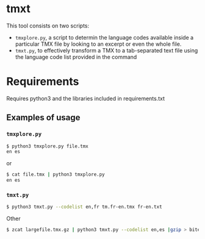 # tmxt

This tool consists on two scripts:
* `tmxplore.py`, a script to determin the language codes available inside a particular TMX file by looking to an excerpt or even the whole file.
* `tmxt.py`, to effectively transform a TMX to a tab-separated text file using the language code list provided in the command

# Requirements

Requires python3 and the libraries included in requirements.txt

## Examples of usage

### `tmxplore.py`

```bash
$ python3 tmxplore.py file.tmx
en es
```

or

```bash
$ cat file.tmx | python3 tmxplore.py
en es
```

### `tmxt.py` 

```bash
$ python3 tmxt.py --codelist en,fr tm.fr-en.tmx fr-en.txt
```

Other

```bash
$ zcat largefile.tmx.gz | python3 tmxt.py --codelist en,es |gzip > bitext.en-es.gz
```

